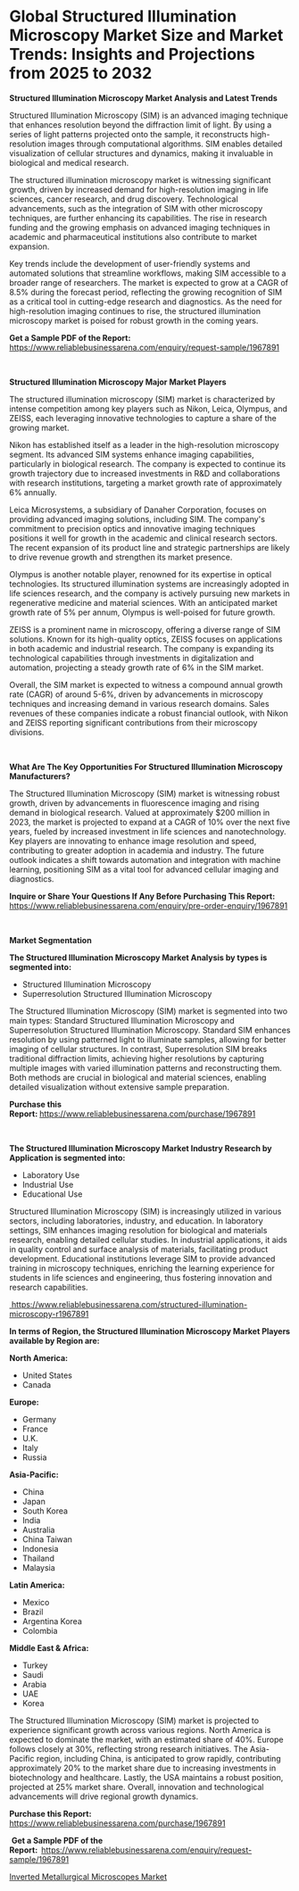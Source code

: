 <p><h1>Global Structured Illumination Microscopy Market Size and Market Trends: Insights and Projections from 2025 to 2032</h1></p><p><strong>Structured Illumination Microscopy Market Analysis and Latest Trends</strong></p>
<p><p>Structured Illumination Microscopy (SIM) is an advanced imaging technique that enhances resolution beyond the diffraction limit of light. By using a series of light patterns projected onto the sample, it reconstructs high-resolution images through computational algorithms. SIM enables detailed visualization of cellular structures and dynamics, making it invaluable in biological and medical research.</p><p>The structured illumination microscopy market is witnessing significant growth, driven by increased demand for high-resolution imaging in life sciences, cancer research, and drug discovery. Technological advancements, such as the integration of SIM with other microscopy techniques, are further enhancing its capabilities. The rise in research funding and the growing emphasis on advanced imaging techniques in academic and pharmaceutical institutions also contribute to market expansion.</p><p>Key trends include the development of user-friendly systems and automated solutions that streamline workflows, making SIM accessible to a broader range of researchers. The market is expected to grow at a CAGR of 8.5% during the forecast period, reflecting the growing recognition of SIM as a critical tool in cutting-edge research and diagnostics. As the need for high-resolution imaging continues to rise, the structured illumination microscopy market is poised for robust growth in the coming years.</p></p>
<p><strong>Get a Sample PDF of the Report:&nbsp;</strong> <a href="https://www.reliablebusinessarena.com/enquiry/request-sample/1967891?utm_campaign=1420&utm_medium=2&utm_source=Github&utm_content=ia&utm_term=20022025&utm_id=structured-illumination-microscopy">https://www.reliablebusinessarena.com/enquiry/request-sample/1967891</a></p>
<p>&nbsp;</p>
<p><strong>Structured Illumination Microscopy Major Market Players</strong></p>
<p><p>The structured illumination microscopy (SIM) market is characterized by intense competition among key players such as Nikon, Leica, Olympus, and ZEISS, each leveraging innovative technologies to capture a share of the growing market.</p><p>Nikon has established itself as a leader in the high-resolution microscopy segment. Its advanced SIM systems enhance imaging capabilities, particularly in biological research. The company is expected to continue its growth trajectory due to increased investments in R&D and collaborations with research institutions, targeting a market growth rate of approximately 6% annually.</p><p>Leica Microsystems, a subsidiary of Danaher Corporation, focuses on providing advanced imaging solutions, including SIM. The company's commitment to precision optics and innovative imaging techniques positions it well for growth in the academic and clinical research sectors. The recent expansion of its product line and strategic partnerships are likely to drive revenue growth and strengthen its market presence.</p><p>Olympus is another notable player, renowned for its expertise in optical technologies. Its structured illumination systems are increasingly adopted in life sciences research, and the company is actively pursuing new markets in regenerative medicine and material sciences. With an anticipated market growth rate of 5% per annum, Olympus is well-poised for future growth.</p><p>ZEISS is a prominent name in microscopy, offering a diverse range of SIM solutions. Known for its high-quality optics, ZEISS focuses on applications in both academic and industrial research. The company is expanding its technological capabilities through investments in digitalization and automation, projecting a steady growth rate of 6% in the SIM market.</p><p>Overall, the SIM market is expected to witness a compound annual growth rate (CAGR) of around 5-6%, driven by advancements in microscopy techniques and increasing demand in various research domains. Sales revenues of these companies indicate a robust financial outlook, with Nikon and ZEISS reporting significant contributions from their microscopy divisions.</p></p>
<p>&nbsp;</p>
<p><strong>What Are The Key Opportunities For Structured Illumination Microscopy Manufacturers?</strong></p>
<p><p>The Structured Illumination Microscopy (SIM) market is witnessing robust growth, driven by advancements in fluorescence imaging and rising demand in biological research. Valued at approximately $200 million in 2023, the market is projected to expand at a CAGR of 10% over the next five years, fueled by increased investment in life sciences and nanotechnology. Key players are innovating to enhance image resolution and speed, contributing to greater adoption in academia and industry. The future outlook indicates a shift towards automation and integration with machine learning, positioning SIM as a vital tool for advanced cellular imaging and diagnostics.</p></p>
<p><strong>Inquire or Share Your Questions If Any Before Purchasing This Report:</strong> <a href="https://www.reliablebusinessarena.com/enquiry/pre-order-enquiry/1967891?utm_campaign=1420&utm_medium=2&utm_source=Github&utm_content=ia&utm_term=20022025&utm_id=structured-illumination-microscopy">https://www.reliablebusinessarena.com/enquiry/pre-order-enquiry/1967891</a></p>
<p>&nbsp;</p>
<p><strong>Market Segmentation</strong></p>
<p><strong>The Structured Illumination Microscopy Market Analysis by types is segmented into:</strong></p>
<p><ul><li>Structured Illumination Microscopy</li><li>Superresolution Structured Illumination Microscopy</li></ul></p>
<p><p>The Structured Illumination Microscopy (SIM) market is segmented into two main types: Standard Structured Illumination Microscopy and Superresolution Structured Illumination Microscopy. Standard SIM enhances resolution by using patterned light to illuminate samples, allowing for better imaging of cellular structures. In contrast, Superresolution SIM breaks traditional diffraction limits, achieving higher resolutions by capturing multiple images with varied illumination patterns and reconstructing them. Both methods are crucial in biological and material sciences, enabling detailed visualization without extensive sample preparation.</p></p>
<p><strong>Purchase this Report:&nbsp;</strong><a href="https://www.reliablebusinessarena.com/purchase/1967891?utm_campaign=1420&utm_medium=2&utm_source=Github&utm_content=ia&utm_term=20022025&utm_id=structured-illumination-microscopy">https://www.reliablebusinessarena.com/purchase/1967891</a></p>
<p>&nbsp;</p>
<p><strong>The Structured Illumination Microscopy Market Industry Research by Application is segmented into:</strong></p>
<p><ul><li>Laboratory Use</li><li>Industrial Use</li><li>Educational Use</li></ul></p>
<p><p>Structured Illumination Microscopy (SIM) is increasingly utilized in various sectors, including laboratories, industry, and education. In laboratory settings, SIM enhances imaging resolution for biological and materials research, enabling detailed cellular studies. In industrial applications, it aids in quality control and surface analysis of materials, facilitating product development. Educational institutions leverage SIM to provide advanced training in microscopy techniques, enriching the learning experience for students in life sciences and engineering, thus fostering innovation and research capabilities.</p></p>
<p><a href="https://www.reliablebusinessarena.com/structured-illumination-microscopy-r1967891?utm_campaign=1420&utm_medium=2&utm_source=Github&utm_content=ia&utm_term=20022025&utm_id=structured-illumination-microscopy">&nbsp;https://www.reliablebusinessarena.com/structured-illumination-microscopy-r1967891</a></p>
<p><strong>In terms of Region, the Structured Illumination Microscopy Market Players available by Region are:</strong></p>
<p>
    <p> <strong> North America: </strong>
        <ul>
            <li>United States</li>
            <li>Canada</li>
        </ul>
        </p> 
    <p> <strong> Europe: </strong>
        <ul>
            <li>Germany</li>
            <li>France</li>
            <li>U.K.</li>
            <li>Italy</li>
            <li>Russia</li>
        </ul>
        </p> 
    <p> <strong> Asia-Pacific: </strong>
        <ul>
            <li>China</li>
            <li>Japan</li>
            <li>South Korea</li>
            <li>India</li>
            <li>Australia</li>
            <li>China Taiwan</li>
            <li>Indonesia</li>
            <li>Thailand</li>
            <li>Malaysia</li>
        </ul>
        </p> 
    <p> <strong> Latin America: </strong>
        <ul>
            <li>Mexico</li>
            <li>Brazil</li>
            <li>Argentina Korea</li>
            <li>Colombia</li>
        </ul>
        </p> 
    <p> <strong> Middle East & Africa: </strong>
        <ul>
            <li>Turkey</li>
            <li>Saudi</li>
            <li>Arabia</li>
            <li>UAE</li>
            <li>Korea</li>
        </ul>
    </p>
    </p>
<p><p>The Structured Illumination Microscopy (SIM) market is projected to experience significant growth across various regions. North America is expected to dominate the market, with an estimated share of 40%. Europe follows closely at 30%, reflecting strong research initiatives. The Asia-Pacific region, including China, is anticipated to grow rapidly, contributing approximately 20% to the market share due to increasing investments in biotechnology and healthcare. Lastly, the USA maintains a robust position, projected at 25% market share. Overall, innovation and technological advancements will drive regional growth dynamics.</p></p>
<p><strong>Purchase this Report: </strong><a href="https://www.reliablebusinessarena.com/purchase/1967891?utm_campaign=1420&utm_medium=2&utm_source=Github&utm_content=ia&utm_term=20022025&utm_id=structured-illumination-microscopy">https://www.reliablebusinessarena.com/purchase/1967891</a></p>
<p>&nbsp;<strong>Get a Sample PDF of the Report:&nbsp;&nbsp;</strong><a href="https://www.reliablebusinessarena.com/enquiry/request-sample/1967891?utm_campaign=1420&utm_medium=2&utm_source=Github&utm_content=ia&utm_term=20022025&utm_id=structured-illumination-microscopy">https://www.reliablebusinessarena.com/enquiry/request-sample/1967891</a></p>
<p><strong></strong></p>
<p><p><a href="https://github.com/willjis/Market-Research-Report-List-1/blob/main/inverted-metallurgical-microscopes-market.md?utm_campaign=1420&utm_medium=2&utm_source=Github&utm_content=ia&utm_term=20022025&utm_id=structured-illumination-microscopy">Inverted Metallurgical Microscopes Market</a></p></p>